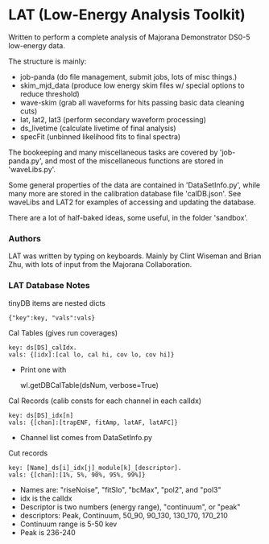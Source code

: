 # LAT (Low-Energy Analysis Toolkit)

Written to perform a complete analysis of Majorana Demonstrator DS0-5 low-energy data.

The structure is mainly:
- job-panda (do file management, submit jobs, lots of misc things.)
- skim_mjd_data (produce low energy skim files w/ special options to reduce threshold)
- wave-skim (grab all waveforms for hits passing basic data cleaning cuts)
- lat, lat2, lat3 (perform secondary waveform processing)
- ds_livetime (calculate livetime of final analysis)
- specFit (unbinned likelihood fits to final spectra)

The bookeeping and many miscellaneous tasks are covered by 'job-panda.py', and most of the miscellaneous functions are stored in 'waveLibs.py'.  

Some general properties of the data are contained in 'DataSetInfo.py', while many more are stored in the calibration database file 'calDB.json'.  See waveLibs and LAT2 for examples of accessing and updating the database.

There are a lot of half-baked ideas, some useful, in the folder 'sandbox'.

### Authors

LAT was written by typing on keyboards.  Mainly by Clint Wiseman and Brian Zhu, with lots of input from the Majorana Collaboration.

### LAT Database Notes

tinyDB items are nested dicts

    {"key":key, "vals":vals}

Cal Tables (gives run coverages)

    key: ds[DS]_calIdx.
    vals: {[idx]:[cal lo, cal hi, cov lo, cov hi]}

- Print one with

    wl.getDBCalTable(dsNum, verbose=True)

Cal Records (calib consts for each channel in each calIdx)

    key: ds[DS]_idx[n]
    vals: {[chan]:[trapENF, fitAmp, latAF, latAFC]}

- Channel list comes from DataSetInfo.py

Cut records

    key: [Name]_ds[i]_idx[j]_module[k]_[descriptor].
    vals: {[chan]:[1%, 5%, 90%, 95%, 99%]}

- Names are: "riseNoise", "fitSlo", "bcMax", "pol2", and "pol3"
- idx is the calIdx
- Descriptor is two numbers (energy range), "continuum", or "peak"
- descriptors: Peak, Continuum, 50_90, 90_130, 130_170, 170_210
- Continuum range is 5-50 kev
- Peak is 236-240

